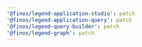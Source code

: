 ```yaml
---
'@finos/legend-application-studio': patch
'@finos/legend-application-query': patch
'@finos/legend-query-builder': patch
'@finos/legend-graph': patch
---
```

